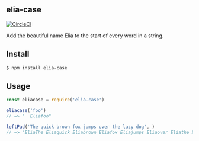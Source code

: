 ## elia-case

[![CircleCI](https://circleci.com/gh/thejapanexperience/elia-case.svg?style=svg)](https://circleci.com/gh/thejapanexperience/elia-case)

Add the beautiful name Elia to the start of every word in a string.

## Install

```bash
$ npm install elia-case
```

## Usage

```js
const eliacase = require('elia-case')

eliacase('foo')
// => "  Eliafoo"

leftPad('The quick brown fox jumps over the lazy dog', )
// => "EliaThe Eliaquick Eliabrown Eliafox Eliajumps Eliaover Eliathe Elialazy Eliadog"

```
